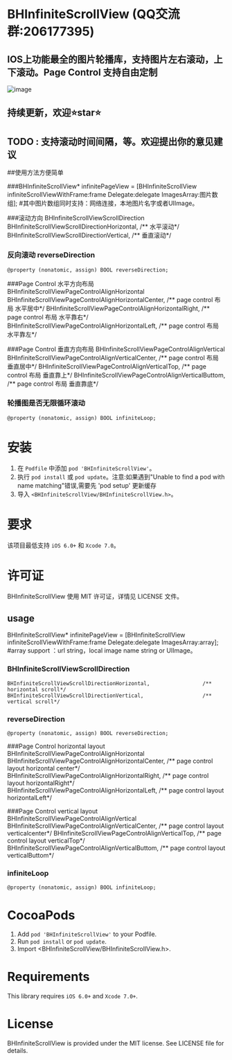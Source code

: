 # BHInfiniteScrollView (QQ交流群:206177395)
## IOS上功能最全的图片轮播库，支持图片左右滚动，上下滚动。Page Control 支持自由定制

![image](screenshot.gif)

## 持续更新，欢迎⭐️star⭐️ 
## TODO : 支持滚动时间间隔，等。欢迎提出你的意见建议

##使用方法方便简单

###BHInfiniteScrollView* infinitePageView = [BHInfiniteScrollView infiniteScrollViewWithFrame:frame Delegate:delegate ImagesArray:图片数组];
#其中图片数组同时支持：网络连接，本地图片名字或者UIImage。

###滚动方向 BHInfiniteScrollViewScrollDirection
    BHInfiniteScrollViewScrollDirectionHorizontal,                 /** 水平滚动*/
    BHInfiniteScrollViewScrollDirectionVertical,                   /** 垂直滚动*/
    
### 反向滚动 reverseDirection
    @property (nonatomic, assign) BOOL reverseDirection;

###Page Control 水平方向布局 BHInfiniteScrollViewPageControlAlignHorizontal
    BHInfiniteScrollViewPageControlAlignHorizontalCenter,          /** page control 布局 水平居中*/
    BHInfiniteScrollViewPageControlAlignHorizontalRight,           /** page control 布局 水平靠右*/
    BHInfiniteScrollViewPageControlAlignHorizontalLeft,            /** page control 布局 水平靠左*/
    
###Page Control 垂直方向布局 BHInfiniteScrollViewPageControlAlignVertical
    BHInfiniteScrollViewPageControlAlignVerticalCenter,            /** page control 布局 垂直居中*/
    BHInfiniteScrollViewPageControlAlignVerticalTop,               /** page control 布局 垂直靠上*/
    BHInfiniteScrollViewPageControlAlignVerticalButtom,            /** page control 布局 垂直靠底*/
    
### 轮播图是否无限循环滚动
    @property (nonatomic, assign) BOOL infiniteLoop;

# 安装

1. 在 `Podfile` 中添加 `pod 'BHInfiniteScrollView'`。
2. 执行 `pod install` 或 `pod update`。注意:如果遇到"Unable to find a pod with name matching"错误,需要先 'pod setup' 更新缓存
3. 导入 `<BHInfiniteScrollView/BHInfiniteScrollView.h>`。

# 要求

该项目最低支持 `iOS 6.0+` 和 `Xcode 7.0`。

# 许可证

BHInfiniteScrollView 使用 MIT 许可证，详情见 LICENSE 文件。

## usage
BHInfiniteScrollView* infinitePageView = [BHInfiniteScrollView infiniteScrollViewWithFrame:frame Delegate:delegate ImagesArray:array];
#array support ：url string，local image name string or UIImage。

### BHInfiniteScrollViewScrollDirection
    BHInfiniteScrollViewScrollDirectionHorizontal,                 /** horizontal scroll*/
    BHInfiniteScrollViewScrollDirectionVertical,                   /** vertical scroll*/
    
### reverseDirection
    @property (nonatomic, assign) BOOL reverseDirection;

###Page Control horizontal layout BHInfiniteScrollViewPageControlAlignHorizontal
    BHInfiniteScrollViewPageControlAlignHorizontalCenter,          /** page control layout horizontal center*/
    BHInfiniteScrollViewPageControlAlignHorizontalRight,           /** page control layout horizontalRight*/
    BHInfiniteScrollViewPageControlAlignHorizontalLeft,            /** page control layout horizontalLeft*/
    
###Page Control vertical layout BHInfiniteScrollViewPageControlAlignVertical
    BHInfiniteScrollViewPageControlAlignVerticalCenter,            /** page control layout verticalcenter*/
    BHInfiniteScrollViewPageControlAlignVerticalTop,               /** page control layout verticalTop*/
    BHInfiniteScrollViewPageControlAlignVerticalButtom,            /** page control layout verticalButtom*/

### infiniteLoop
    @property (nonatomic, assign) BOOL infiniteLoop;
# CocoaPods

1. Add `pod 'BHInfiniteScrollView'` to your Podfile.
2. Run `pod install` or `pod update`.
3. Import \<BHInfiniteScrollView/BHInfiniteScrollView.h\>.

# Requirements

This library requires `iOS 6.0+` and `Xcode 7.0+`.

# License

BHInfiniteScrollView is provided under the MIT license. See LICENSE file for details.

